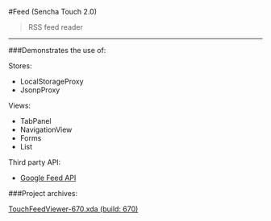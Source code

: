 #Feed (Sencha Touch 2.0)
> RSS feed reader 

***

###Demonstrates the use of:

Stores:

* LocalStorageProxy
* JsonpProxy

Views:

* TabPanel
* NavigationView
* Forms
* List


Third party API:

* [Google Feed API](https://developers.google.com/feed/v1/jsondevguide)


###Project archives:

[TouchFeedViewer-670.xda (build: 670)](https://github.com/downloads/SenchaArchitect/TouchFeedViewer/TouchFeedViewer-670.xda)

